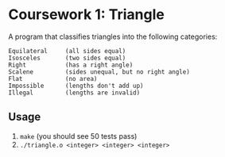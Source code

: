 # Coursework 1: Triangle

A program that classifies triangles into the following categories:

```
Equilateral     (all sides equal)
Isosceles       (two sides equal)
Right           (has a right angle)
Scalene         (sides unequal, but no right angle)
Flat            (no area)
Impossible      (lengths don't add up)
Illegal         (lengths are invalid)
```

## Usage

1. `make` (you should see 50 tests pass)
2. `./triangle.o <integer> <integer> <integer>`
